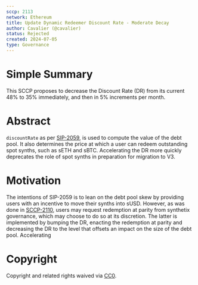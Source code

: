 ```yaml
---
sccp: 2113
network: Ethereum
title: Update Dynamic Redeemer Discount Rate - Moderate Decay
author: Cavalier (@cavalier)
status: Rejected
created: 2024-07-05
type: Governance
---
```


# Simple Summary

This SCCP proposes to decrease the Discount Rate (DR) from its current 48% to 35% immediately, and then in 5% increments per month.

# Abstract

`discountRate` as per [SIP-2059](https://sips.synthetix.io/sips/sip-2059/), is used to compute the value of the debt pool. It also determines the price at which a user can redeem outstanding spot synths, such as sETH and sBTC. Accelerating the DR more quickly deprecates the role of spot synths in preparation for migration to V3.

# Motivation

The intentions of SIP-2059 is to lean on the debt pool skew by providing users with an incentive to move their synths into sUSD. However, as was done in [SCCP-2110](https://sips.synthetix.io/sccp/sccp-2110/), users may request redemption at parity from synthetix governance, which may choose to do so at its discretion. The latter is implemented by bumping the DR, enacting the redemption at parity and decreasing the DR to the level that offsets an impact on the size of the debt pool. Accelerating 

# Copyright

Copyright and related rights waived via [CC0](https://creativecommons.org/publicdomain/zero/1.0/).

